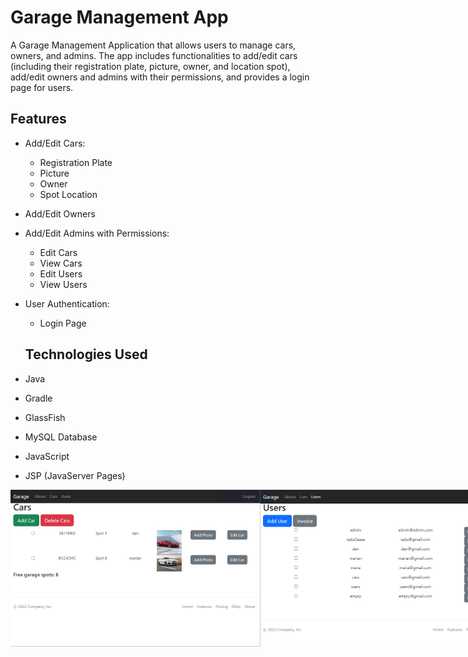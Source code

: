 # Garage Management App

A Garage Management Application that allows users to manage cars, owners, and admins. The app includes functionalities to add/edit cars (including their registration plate, picture, owner, and location spot), add/edit owners and admins with their permissions, and provides a login page for users.

## Features

- Add/Edit Cars:
  - Registration Plate
  - Picture
  - Owner
  - Spot Location
- Add/Edit Owners
- Add/Edit Admins with Permissions:
  - Edit Cars
  - View Cars
  - Edit Users
  - View Users
- User Authentication:
  - Login Page

  ## Technologies Used

- Java
- Gradle
- GlassFish
- MySQL Database
- JavaScript
- JSP (JavaServer Pages)

<div style="display: flex; justify-content: space-between;">
<img src="https://github.com/RaduCruceat/GarageManagement/blob/master/src/main/java/com/parking/parkinglot/CarsPageScreenshot.png" alt="Cars Page"  width="400">
<img src="https://github.com/RaduCruceat/GarageManagement/blob/master/src/main/java/com/parking/parkinglot/UsersPageScreenshot.png" alt="Users Page"  width="400">
  
